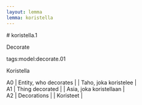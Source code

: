 ```yaml
---
layout: lemma
lemma: koristella
---
```


<div class="sense">
# <span class="sensename">koristella.1</span>

<span class="description">Decorate</span>

tags:model:decorate.01

<span class="description">Koristella</span>

A0 | Entity, who decorates |   | Taho, joka koristelee |  
A1 | Thing decorated |   | Asia, joka koristellaan |  
A2 | Decorations |   | Koristeet |  

</div>

